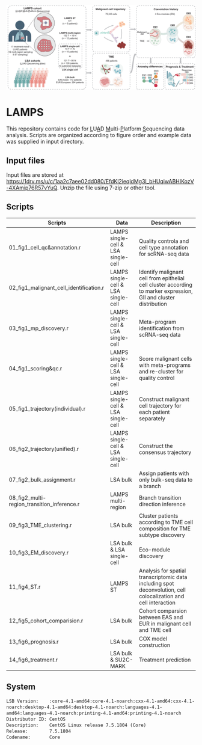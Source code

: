 ![](https://github.com/WuRAFY/LAMPS/blob/main/workflow.png)
# LAMPS
This repository contains code for <u>L</u>U<u>A</u>D <u>M</u>ulti-<u>P</u>latform <u>S</u>equencing data analysis. Scripts are organized according to figure order and example data was supplied in input directory.

## Input files
Input files are stored at https://1drv.ms/u/c/1aa2c7aee02dd080/EfdKl2ieqldMg3I_bHUqiwABHIKozV-4XAmip76R57vYuQ. Unzip the file using 7-zip or other tool.

## Scripts
Scripts|Data|Description
-----------|------------|-------------------------------------
01_fig1_cell_qc&annotation.r|LAMPS single-cell & LSA single-cell|Quality controla and cell type annotation for scRNA-seq data 
02_fig1_malignant_cell_identification.r|LAMPS single-cell & LSA single-cell|Identify malignant cell from epithelial cell cluster according to marker expression, GII and cluster distribution 
03_fig1_mp_discovery.r|LAMPS single-cell & LSA single-cell|Meta-program identification from scRNA-seq data 
04_fig1_scoring&qc.r|LAMPS single-cell & LSA single-cell|Score malignant cells with meta-programs and re-cluster for quality control  
05_fig1_trajectory(individual).r|LAMPS single-cell & LSA single-cell| Construct malignant cell trajectory for each patient separately  
06_fig2_trajectory(unified).r|LAMPS single-cell & LSA single-cell| Construct the consensus trajectory  
07_fig2_bulk_assignment.r|LSA bulk| Assign patients with only bulk-seq data to a branch 
08_fig2_multi-region_transition_inference.r|LAMPS multi-region| Branch transition direction inference 
09_fig3_TME_clustering.r|LSA bulk| Cluster patients according to TME cell composition for TME subtype discovery 
10_fig3_EM_discovery.r|LSA bulk & LSA single-cell| Eco-module discovery 
11_fig4_ST.r|LAMPS ST| Analysis for spatial transcriptomic data including spot deconvolution, cell colocalization and cell interaction 
12_fig5_cohort_comparision.r|LSA bulk| Cohort comparsion between EAS and EUR in malignant cell and TME cell 
13_fig6_prognosis.r|LSA bulk| COX model construction 
14_fig6_treatment.r|LSA bulk & SU2C-MARK| Treatment prediction 
  
## System

```         
LSB Version:    :core-4.1-amd64:core-4.1-noarch:cxx-4.1-amd64:cxx-4.1-noarch:desktop-4.1-amd64:desktop-4.1-noarch:languages-4.1-amd64:languages-4.1-noarch:printing-4.1-amd64:printing-4.1-noarch
Distributor ID: CentOS
Description:    CentOS Linux release 7.5.1804 (Core) 
Release:        7.5.1804
Codename:       Core
```
